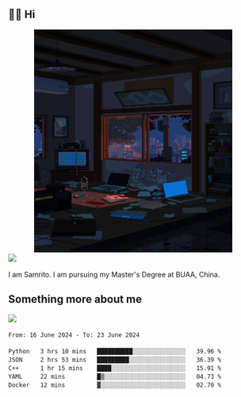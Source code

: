 ## 👋🏻 Hi

<div align="center">
<img alt="GIF" src="https://github.com/xiangsam/xiangsam/blob/271390e4ab50820a4594e3cb94b7ffaa6293de72/0_0EUAvTumWsRa2k6F.gif" width=400 height=450/>
</div>

<a href="https://github.com/xiangsam">
  <img src="https://komarev.com/ghpvc/?username=xiangsam&style=flat-square" />
</a>

I am Samrito. I am pursuing my Master's Degree at BUAA, China.


## Something more about me
<a href="https://github.com/xiangsam">
  <img src="https://github-readme-stats.vercel.app/api?username=xiangsam&show_icons=true&hide_border=true" />
</a>

<!--
<a href="https://github.com/xiangsam">
  <img src="https://github-readme-stats.vercel.app/api/top-langs/?username=xiangsam&layout=compact" />
</a>
-->

<!--START_SECTION:waka-->

```txt
From: 16 June 2024 - To: 23 June 2024

Python   3 hrs 10 mins   ██████████░░░░░░░░░░░░░░░   39.96 %
JSON     2 hrs 53 mins   █████████░░░░░░░░░░░░░░░░   36.39 %
C++      1 hr 15 mins    ████░░░░░░░░░░░░░░░░░░░░░   15.91 %
YAML     22 mins         █▒░░░░░░░░░░░░░░░░░░░░░░░   04.73 %
Docker   12 mins         ▓░░░░░░░░░░░░░░░░░░░░░░░░   02.70 %
```

<!--END_SECTION:waka-->

<!---
xiangsam/xiangsam is a ✨ special ✨ repository because its `README.md` (this file) appears on your GitHub profile.
You can click the Preview link to take a look at your changes.
--->
